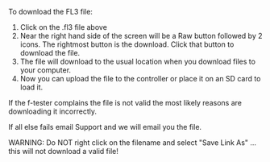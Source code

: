 To download the FL3 file:

1. Click on the .fl3 file above
2. Near the right hand side of the screen will be a Raw button followed by 2 icons. The rightmost button is the download. Click that button to download the file.
3. The file will download to the usual location when you download files to your computer.
4. Now you can upload the file to the controller or place it on an SD card to load it.

If the f-tester complains the file is not valid the most likely reasons are downloading it incorrectly.

If all else fails email Support and we will email you the file.

WARNING: Do NOT right click on the filename and select "Save Link As" ... this will not download a valid file!
